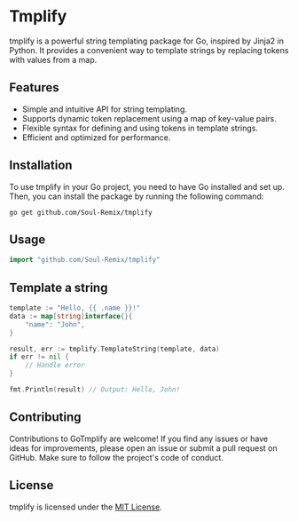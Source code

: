 # Tmplify

tmplify is a powerful string templating package for Go, inspired by Jinja2 in Python. It provides a convenient way to template strings by replacing tokens with values from a map.

## Features

- Simple and intuitive API for string templating.
- Supports dynamic token replacement using a map of key-value pairs.
- Flexible syntax for defining and using tokens in template strings.
- Efficient and optimized for performance.

## Installation

To use tmplify in your Go project, you need to have Go installed and set up. Then, you can install the package by running the following command:

```shell
go get github.com/Soul-Remix/tmplify
```

## Usage

```go
import "github.com/Soul-Remix/tmplify"
```

## Template a string

```go
template := "Hello, {{ .name }}!"
data := map[string]interface{}{
    "name": "John",
}

result, err := tmplify.TemplateString(template, data)
if err != nil {
    // Handle error
}

fmt.Println(result) // Output: Hello, John!
```

## Contributing

Contributions to GoTmplify are welcome! If you find any issues or have ideas for improvements, please open an issue or submit a pull request on GitHub. Make sure to follow the project's code of conduct.

## License

tmplify is licensed under the [MIT License](https://github.com/Soul-Remix/tmplify/blob/main/LICENSE).
